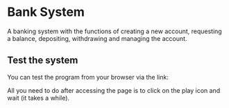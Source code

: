 # Bank System

A banking system with the functions of creating a new account, requesting a balance, depositing, withdrawing and managing the account.

## Test the system

You can test the program from your browser via the link:

All you need to do after accessing the page is to click on the play icon and wait (it takes a while).
